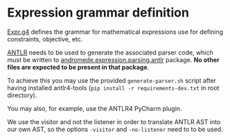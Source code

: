 # Expression grammar definition

[Expr.g4](Expr.g4) defines the grammar for mathematical expressions
use for defining constraints, objective, etc.

[ANTLR](https://www.antlr.org) needs to be used to generate the associated
parser code, which must be written to [andromede.expression.parsing.antlr](/src/andromede/expression/parsing/antlr)
package. **No other files are expected to be present in that package**.

To achieve this you may use the provided `generate-parser.sh` script after having installed
antlr4-tools (`pip install -r requirements-dev.txt` in root directory).

You may also, for example, use the ANTLR4 PyCharm plugin.

We use the visitor and not the listener in order to translate ANTLR AST
into our own AST, so the options `-visitor` and `-no-listener` need to
to be used.
